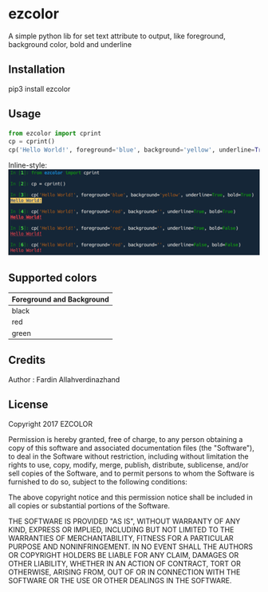 
# ezcolor
A simple python lib for set text attribute to output, like foreground, background color, bold and underline
## Installation
pip3 install ezcolor
## Usage
```python
from ezcolor import cprint
cp = cprint()
cp('Hello World!', foreground='blue', background='yellow', underline=True, bold=True)
```
Inline-style: 
![alt text](https://github.com/0x0ptim0us/images/raw/master/image1.png "ezcolor 1")

## Supported colors
| Foreground and Background        | 
| ------------- |
| black     | 
| red     | 
| green | 

## Credits
Author : Fardin Allahverdinazhand
## License
Copyright 2017 EZCOLOR

Permission is hereby granted, free of charge, to any person obtaining a copy of this software and associated documentation files (the "Software"), to deal in the Software without restriction, including without limitation the rights to use, copy, modify, merge, publish, distribute, sublicense, and/or sell copies of the Software, and to permit persons to whom the Software is furnished to do so, subject to the following conditions:

The above copyright notice and this permission notice shall be included in all copies or substantial portions of the Software.

THE SOFTWARE IS PROVIDED "AS IS", WITHOUT WARRANTY OF ANY KIND, EXPRESS OR IMPLIED, INCLUDING BUT NOT LIMITED TO THE WARRANTIES OF MERCHANTABILITY, FITNESS FOR A PARTICULAR PURPOSE AND NONINFRINGEMENT. IN NO EVENT SHALL THE AUTHORS OR COPYRIGHT HOLDERS BE LIABLE FOR ANY CLAIM, DAMAGES OR OTHER LIABILITY, WHETHER IN AN ACTION OF CONTRACT, TORT OR OTHERWISE, ARISING FROM, OUT OF OR IN CONNECTION WITH THE SOFTWARE OR THE USE OR OTHER DEALINGS IN THE SOFTWARE.

